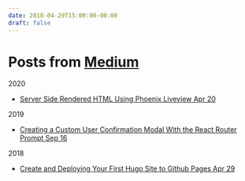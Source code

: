 ```yaml
---
date: 2018-04-29T15:00:00-00:00
draft: false
---
```


<div class="content">
    <main class="posts">
        <h1>Posts from <a href="https://medium.com/@ivymarkwell">Medium</a></h1>
            <div class="posts-group">
                <div class="post-year">2020</div>
                <ul class="posts-list">
                        <li class="post-item">
                            <a href="https://ivymarkwell.github.io/posts/server-side-rendered-html-using-phoenix-liveview/">
                                <span class="post-title">Server Side Rendered HTML Using Phoenix Liveview</span>
                                <span class="post-day">Apr 20</span>
                            </a>
                        </li>
                </ul>
            </div>
            <div class="posts-group">
                <div class="post-year">2019</div>
                <ul class="posts-list">
                        <li class="post-item">
                            <a href="https://ivymarkwell.github.io/posts/creating-a-custom-user-confirmation-modal-with-the-react-router-prompt/">
                                <span class="post-title">Creating a Custom User Confirmation Modal With the React Router Prompt</span>
                                <span class="post-day">Sep 16</span>
                            </a>
                        </li>
                </ul>
            </div>
            <div class="posts-group">
                <div class="post-year">2018</div>
                <ul class="posts-list">
                        <li class="post-item">
                            <a href="https://ivymarkwell.github.io/posts/create-and-deploying-your-first-hugo-site-to-github-pages/">
                                <span class="post-title">Create and Deploying Your First Hugo Site to Github Pages</span>
                                <span class="post-day">Apr 29</span>
                            </a>
                        </li>
                </ul>
            </div>
    </main>
</div>



